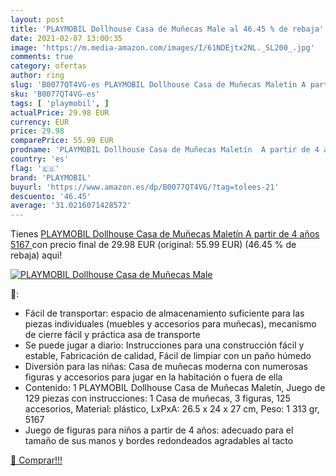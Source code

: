 ```yaml
---
layout: post
title: 'PLAYMOBIL Dollhouse Casa de Muñecas Male al 46.45 % de rebaja'
date: 2021-02-07 13:00:35
image: 'https://m.media-amazon.com/images/I/61NDEjtx2NL._SL200_.jpg'
comments: true
category: ofertas
author: ring
slug: 'B0077QT4VG-es PLAYMOBIL Dollhouse Casa de Muñecas Maletín A partir de 4...'
sku: 'B0077QT4VG-es'
tags: [ 'playmobil', ]
actualPrice: 29.98 EUR
currency: EUR
price: 29.98
comparePrice: 55.99 EUR
prodname: 'PLAYMOBIL Dollhouse Casa de Muñecas Maletín  A partir de 4 años  5167 '
country: 'es'
flag: '🇪🇸'
brand: 'PLAYMOBIL'
buyurl: 'https://www.amazon.es/dp/B0077QT4VG/?tag=tolees-21'
descuento: '46.45'
average: '31.0216071428572'
---
```


Tienes [PLAYMOBIL Dollhouse Casa de Muñecas Maletín  A partir de 4 años  5167 ](https://www.amazon.es/dp/B0077QT4VG/?tag=tolees-21) con precio final de  29.98 EUR (original: 55.99 EUR) (46.45 %  de rebaja) aqui!

[![PLAYMOBIL Dollhouse Casa de Muñecas Male](https://m.media-amazon.com/images/I/61NDEjtx2NL._SL200_.jpg)](https://www.amazon.es/dp/B0077QT4VG/?tag=tolees-21)

🔎:

- Fácil de transportar: espacio de almacenamiento suficiente para las piezas individuales (muebles y accesorios para muñecas), mecanismo de cierre fácil y práctica asa de transporte
- Se puede jugar a diario: Instrucciones para una construcción fácil y estable, Fabricación de calidad, Fácil de limpiar con un paño húmedo
- Diversión para las niñas: Casa de muñecas moderna con numerosas figuras y accesorios para jugar en la habitación o fuera de ella
- Contenido: 1 PLAYMOBIL Dollhouse Casa de Muñecas Maletín, Juego de 129 piezas con instrucciones: 1 Casa de muñecas, 3 figuras, 125 accesorios, Material: plástico, LxPxA: 26.5 x 24 x 27 cm, Peso: 1 313 gr, 5167
- Juego de figuras para niños a partir de 4 años: adecuado para el tamaño de sus manos y bordes redondeados agradables al tacto

[🛒 Comprar!!!](https://www.amazon.es/dp/B0077QT4VG/?tag=tolees-21)

